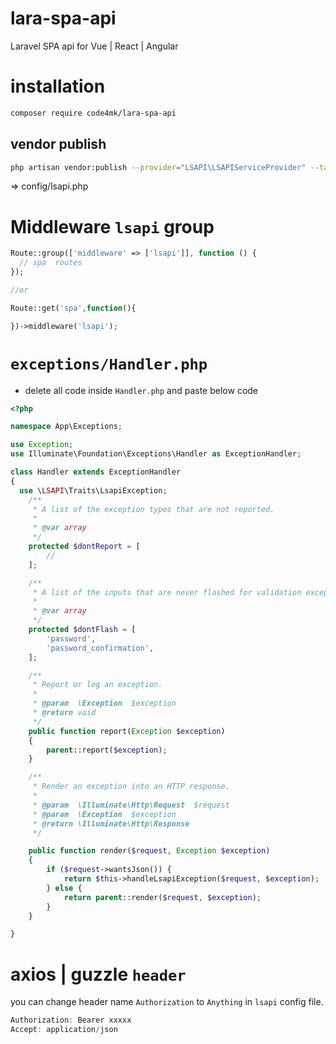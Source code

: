 # lara-spa-api
Laravel SPA api for Vue | React | Angular


# installation

```bash
composer require code4mk/lara-spa-api
```

## vendor publish

```bash
php artisan vendor:publish --provider="LSAPI\LSAPIServiceProvider" --tag=config
```
=> config/lsapi.php



# Middleware `lsapi` group

```php
Route::group(['middleware' => ['lsapi']], function () {
  // spa  routes
});

//or

Route::get('spa',function(){

})->middleware('lsapi');
```

#  `exceptions/Handler.php`
* delete all code inside `Handler.php` and paste below code

```php
<?php

namespace App\Exceptions;

use Exception;
use Illuminate\Foundation\Exceptions\Handler as ExceptionHandler;

class Handler extends ExceptionHandler
{
  use \LSAPI\Traits\LsapiException;
    /**
     * A list of the exception types that are not reported.
     *
     * @var array
     */
    protected $dontReport = [
        //
    ];

    /**
     * A list of the inputs that are never flashed for validation exceptions.
     *
     * @var array
     */
    protected $dontFlash = [
        'password',
        'password_confirmation',
    ];

    /**
     * Report or log an exception.
     *
     * @param  \Exception  $exception
     * @return void
     */
    public function report(Exception $exception)
    {
        parent::report($exception);
    }

    /**
     * Render an exception into an HTTP response.
     *
     * @param  \Illuminate\Http\Request  $request
     * @param  \Exception  $exception
     * @return \Illuminate\Http\Response
     */

    public function render($request, Exception $exception)
    {
        if ($request->wantsJson()) {  
            return $this->handleLsapiException($request, $exception);
        } else {
            return parent::render($request, $exception);
        }
    }

}
```

# axios | guzzle `header`

you can change header name `Authorization` to `Anything` in `lsapi` config file.

```js
Authorization: Bearer xxxxx
Accept: application/json
```
